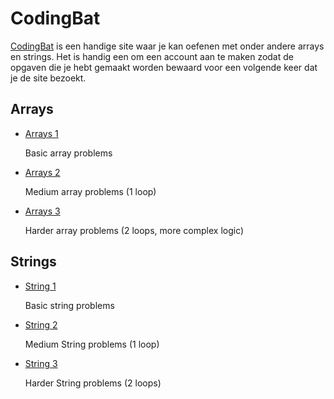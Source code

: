 # CodingBat

[CodingBat](https://codingbat.com/java) is een handige site waar je kan oefenen met onder andere arrays en strings. Het is handig een om een account aan te maken zodat de opgaven die je hebt gemaakt worden bewaard voor een volgende keer dat je de site bezoekt.

## Arrays

-   [Arrays 1](https://codingbat.com/java/Array-1)

    Basic array problems

-   [Arrays 2](https://codingbat.com/java/Array-2)

    Medium array problems (1 loop)

-   [Arrays 3](https://codingbat.com/java/Array-3)

    Harder array problems (2 loops, more complex logic)

## Strings

-   [String 1](https://codingbat.com/java/String-1)

    Basic string problems

-   [String 2](https://codingbat.com/java/String-2)

    Medium String problems (1 loop)

-   [String 3](https://codingbat.com/java/String-3)

    Harder String problems (2 loops)

